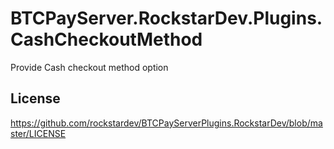 ﻿# BTCPayServer.RockstarDev.Plugins.CashCheckoutMethod

Provide Cash checkout method option

## License

https://github.com/rockstardev/BTCPayServerPlugins.RockstarDev/blob/master/LICENSE
